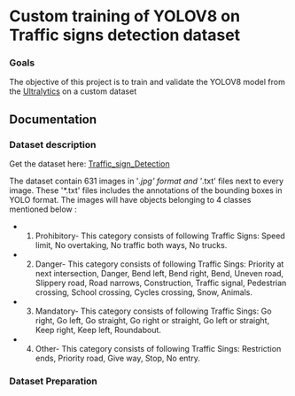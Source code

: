 # Custom training of YOLOV8 on Traffic signs detection dataset
### Goals
The objective of this project is to train and validate the YOLOV8 model from the [Ultralytics](https://ultralytics.com/) on a custom dataset

## Documentation
### Dataset description
Get the dataset here: [Traffic_sign_Detection](https://www.kaggle.com/datasets/valentynsichkar/traffic-signs-dataset-in-yolo-format)

The dataset contain 631 images in '*.jpg' format and '*.txt' files next to every image. These '*.txt' files includes the annotations of the bounding boxes in YOLO format. The images will have objects belonging to 4 classes mentioned below :

* 1. Prohibitory- This category consists of following Traffic Signs: 
 Speed limit, No overtaking, No traffic both ways, No trucks.

* 2. Danger-  This category consists of following Traffic Sings: Priority at next intersection, Danger, Bend left, Bend right, Bend, Uneven road, Slippery road, Road narrows, Construction, Traffic signal, Pedestrian crossing, School crossing, Cycles crossing, Snow, Animals.
* 3. Mandatory- This category consists of following Traffic Sings: 
Go right, Go left, Go straight, Go right or straight, Go left or straight, Keep right, Keep left, Roundabout.

* 4. Other- This category consists of following Traffic Sings: Restriction ends, Priority road, Give way, Stop, No entry.

### Dataset Preparation
